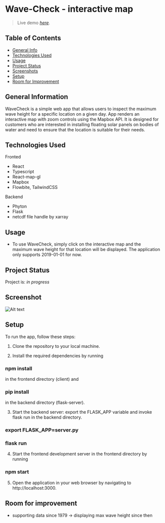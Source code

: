 # Wave-Check - interactive map

> Live demo [_here_]().

## Table of Contents
* [General Info](#general-information)
* [Technologies Used](#technologies-used)
* [Usage](#usage)
* [Project Status](#project-status)
* [Screenshots](#screenshots)
* [Setup](#setup)
* [Room for Improvement](#room-for-improvement)


## General Information
 WaveCheck is a simple web app that allows users to inspect the maximum wave height for a specific location on a given day. App renders an interactive map with zoom controls using the Mapbox API. It is designed for customers who are interested in installing floating solar panels on bodies of water and need to ensure that the location is suitable for their needs.

## Technologies Used
Fronted
- React
- Typescript
- React-map-gl
- Mapbox
- Flowbite, TailwindCSS

Backend
- Phyton
- Flask
- netcdf file handle by xarray

## Usage
 - To use WaveCheck, simply click on the interactive map and the maximum wave height for that location will be displayed. The application only supports 2019-01-01 for now.

## Project Status
Project is: _in progress_ 

## Screenshot
![Alt text](https://i.ibb.co/QfFp2J3/Zrzut-ekranu-2023-03-19-o-17-42-53.png "screen")

## Setup

To run the app, follow these steps:
1. Clone the repository to your local machine.

2. Install the required dependencies by running
 ### npm install 
 in the frontend directory (client) and 
 ### pip install 
 in the backend directory (flask-server).

3. Start the backend server: export the FLASK_APP variable and invoke flask run in the backend directory.
 ### export FLASK_APP=server.py
 ### flask run
 
4. Start the frontend development server in the frontend directory by running
 ### npm start 

5. Open the application in your web browser by navigating to http://localhost:3000.

## Room for improvement
- supporting data since 1979 -> displaying max wave height since then
